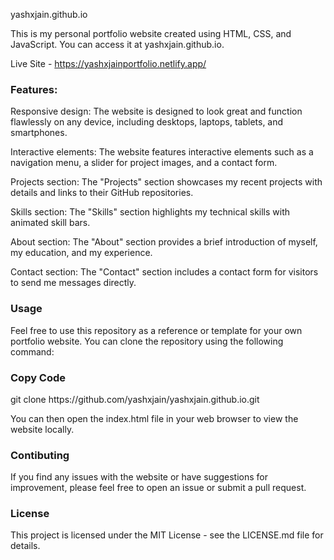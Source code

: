 yashxjain.github.io

This is my personal portfolio website created using HTML, CSS, and JavaScript. You can access it at yashxjain.github.io.

Live Site - https://yashxjainportfolio.netlify.app/
<h3>
Features:
</h3>
Responsive design: The website is designed to look great and function flawlessly on any device, including desktops, laptops, tablets, and smartphones.

Interactive elements: The website features interactive elements such as a navigation menu, a slider for project images, and a contact form.

Projects section: The "Projects" section showcases my recent projects with details and links to their GitHub repositories.

Skills section: The "Skills" section highlights my technical skills with animated skill bars.

About section: The "About" section provides a brief introduction of myself, my education, and my experience.

Contact section: The "Contact" section includes a contact form for visitors to send me messages directly.


<h3>
Usage
</h3>
Feel free to use this repository as a reference or template for your own portfolio website. You can clone the repository using the following command:

<h3>
Copy Code
</h3>
git clone https://github.com/yashxjain/yashxjain.github.io.git

You can then open the index.html file in your web browser to view the website locally.

<h3>
Contibuting
</h3>

If you find any issues with the website or have suggestions for improvement, please feel free to open an issue or submit a pull request.

<h3>
License
</h3>

This project is licensed under the MIT License - see the LICENSE.md file for details.
